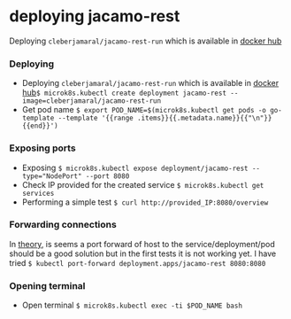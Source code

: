 # deploying jacamo-rest

Deploying `cleberjamaral/jacamo-rest-run` which is available in [docker hub](https://hub.docker.com/repository/docker/cleberjamaral/jacamo-rest-run/)

### Deploying

* Deploying `cleberjamaral/jacamo-rest-run` which is available in [docker hub](https://hub.docker.com/repository/docker/cleberjamaral/jacamo-rest-run/)`$ microk8s.kubectl create deployment jacamo-rest --image=cleberjamaral/jacamo-rest-run`
* Get pod name `$ export POD_NAME=$(microk8s.kubectl get pods -o go-template --template '{{range .items}}{{.metadata.name}}{{"\n"}}{{end}}')`

### Exposing ports

* Exposing `$ microk8s.kubectl expose deployment/jacamo-rest --type="NodePort" --port 8080`
* Check IP provided for the created service `$ microk8s.kubectl get services`
* Performing a simple test `$ curl http://provided_IP:8080/overview`

### Forwarding connections

In [theory](https://kubernetes.io/docs/tasks/access-application-cluster/port-forward-access-application-cluster/), is seems a port forward of host to the service/deployment/pod should be a good solution but in the first tests it is not working yet. I have tried `$ kubectl port-forward deployment.apps/jacamo-rest 8080:8080` 

### Opening terminal

* Open terminal `$ microk8s.kubectl exec -ti $POD_NAME bash`

